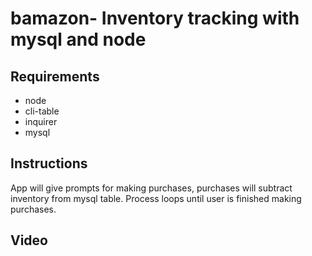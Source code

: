 # bamazon- Inventory tracking with mysql and node

## Requirements
  * node
  * cli-table
  * inquirer
  * mysql
  
 ## Instructions
 
App will give prompts for making purchases, purchases will subtract inventory from mysql table. Process loops until user is finished making purchases.

## Video

